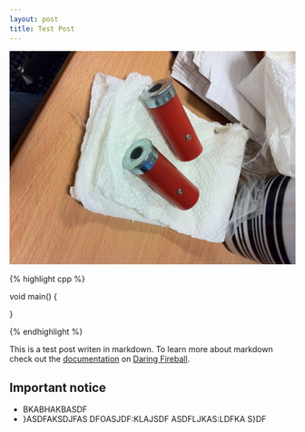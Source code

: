 ```yaml
---
layout: post
title: Test Post
---
```


![Shell](/images/shell.jpg)

{% highlight cpp %}

void main()
{

}

{% endhighlight %}

This is a test post writen in markdown. To learn more about markdown check out the [documentation](http://daringfireball.net/projects/markdown/) on [Daring Fireball](http://daringfireball.net/).

<!-- more start -->
## Important notice


* BKABHAKBASDF
* }ASDFAKSDJFAS
DFOASJDF:KLAJSDF
ASDFLJKAS:LDFKA
S}DF

<!-- more end -->